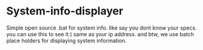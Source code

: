 # System-info-displayer
Simple open source .bat for system info. like say you dont know your specs. you can use this to see it:) same as your ip address. and btw, we use batch place holders for displaying system information.
